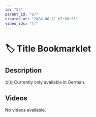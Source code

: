 ```yaml
---
id: "53"
parent_id: "67"
created_at: "2024-06-21 07:00:23"
video_ids: "[]"
---
```


# 🏷️ Title Bookmarklet

## Description

🇩🇪 Currently only available in German.

## Videos

No videos available.
